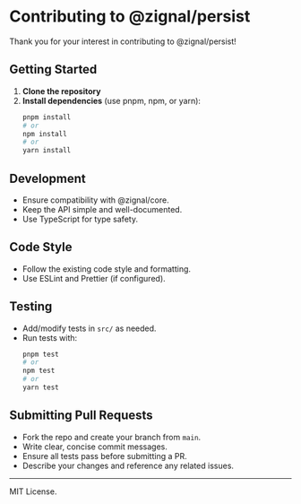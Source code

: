 # Contributing to @zignal/persist

Thank you for your interest in contributing to @zignal/persist!

## Getting Started

1. **Clone the repository**
2. **Install dependencies** (use pnpm, npm, or yarn):
   ```sh
   pnpm install
   # or
   npm install
   # or
   yarn install
   ```

## Development
- Ensure compatibility with @zignal/core.
- Keep the API simple and well-documented.
- Use TypeScript for type safety.

## Code Style
- Follow the existing code style and formatting.
- Use ESLint and Prettier (if configured).

## Testing
- Add/modify tests in `src/` as needed.
- Run tests with:
  ```sh
  pnpm test
  # or
  npm test
  # or
  yarn test
  ```

## Submitting Pull Requests
- Fork the repo and create your branch from `main`.
- Write clear, concise commit messages.
- Ensure all tests pass before submitting a PR.
- Describe your changes and reference any related issues.

---
MIT License. 